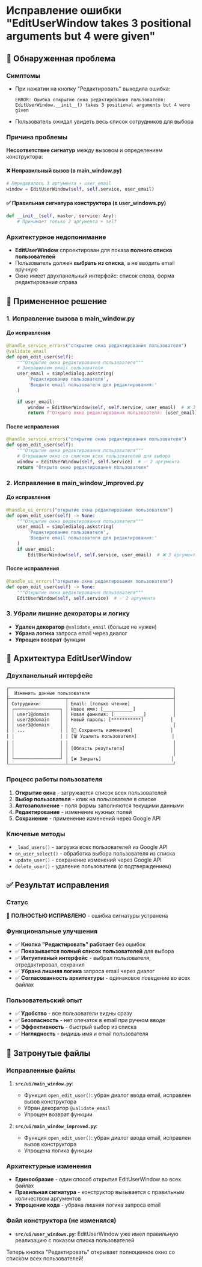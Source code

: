 # Исправление ошибки "EditUserWindow takes 3 positional arguments but 4 were given"

## 🐛 Обнаруженная проблема

### Симптомы
- При нажатии на кнопку "Редактировать" выходила ошибка:
  ```
  ERROR: Ошибка открытие окна редактирования пользователя: 
  EditUserWindow.__init__() takes 3 positional arguments but 4 were given
  ```
- Пользователь ожидал увидеть весь список сотрудников для выбора

### Причина проблемы
**Несоответствие сигнатур** между вызовом и определением конструктора:

#### ❌ Неправильный вызов (в main_window.py)
```python
# Передавалось 3 аргумента + user_email
window = EditUserWindow(self, self.service, user_email)
```

#### ✅ Правильная сигнатура конструктора (в user_windows.py)
```python
def __init__(self, master, service: Any):
    # Принимает только 2 аргумента + self
```

### Архитектурное недопонимание
- **EditUserWindow** спроектирован для показа **полного списка пользователей**
- Пользователь должен **выбрать из списка**, а не вводить email вручную
- Окно имеет двухпанельный интерфейс: список слева, форма редактирования справа

## 🔧 Примененное решение

### 1. Исправление вызова в main_window.py

#### До исправления
```python
@handle_service_errors("открытие окна редактирования пользователя")
@validate_email
def open_edit_user(self):
    """Открытие окна редактирования пользователя"""
    # Запрашиваем email пользователя
    user_email = simpledialog.askstring(
        'Редактирование пользователя',
        'Введите email пользователя для редактирования:'
    )
    
    if user_email:
        window = EditUserWindow(self, self.service, user_email)  # ❌ 3 аргумента
        return f"Открыто окно редактирования пользователя: {user_email}"
```

#### После исправления
```python
@handle_service_errors("открытие окна редактирования пользователя")
def open_edit_user(self):
    """Открытие окна редактирования пользователя"""
    # Открываем окно со списком всех пользователей для выбора
    window = EditUserWindow(self, self.service)  # ✅ 2 аргумента
    return "Открыто окно редактирования пользователя"
```

### 2. Исправление в main_window_improved.py

#### До исправления
```python
@handle_ui_errors("открытие окна редактирования пользователя")
def open_edit_user(self) -> None:
    """Открытие окна редактирования пользователя"""
    user_email = simpledialog.askstring(
        'Редактирование пользователя',
        'Введите email пользователя для редактирования:'
    )
    if user_email:
        EditUserWindow(self, self.service, user_email)  # ❌ 3 аргумента
```

#### После исправления
```python
@handle_ui_errors("открытие окна редактирования пользователя")
def open_edit_user(self) -> None:
    """Открытие окна редактирования пользователя"""
    EditUserWindow(self, self.service)  # ✅ 2 аргумента
```

### 3. Убрали лишние декораторы и логику
- **Удален декоратор** `@validate_email` (больше не нужен)
- **Убрана логика** запроса email через диалог
- **Упрощен возврат** функции

## 🎯 Архитектура EditUserWindow

### Двухпанельный интерфейс
```
┌─────────────────────────────────────────────────────────────┐
│  Изменить данные пользователя                               │
├─────────────────────┬───────────────────────────────────────┤
│ Сотрудники:         │ Email: [только чтение]                │
│ ┌─────────────────┐ │ Новое имя: [___________]              │
│ │ user1@domain    │ │ Новая фамилия: [___________]          │
│ │ user2@domain    │ │ Новый пароль: [***********]          │
│ │ user3@domain    │ │                                       │
│ │ ...             │ │ [💾 Сохранить изменения]              │
│ │                 │ │ [🗑️ Удалить пользователя]             │
│ │                 │ │                                       │
│ │                 │ │ [Область результата]                  │
│ │                 │ │                                       │
│ └─────────────────┘ │ [❌ Закрыть]                          │
└─────────────────────┴───────────────────────────────────────┘
```

### Процесс работы пользователя
1. **Открытие окна** - загружается список всех пользователей
2. **Выбор пользователя** - клик на пользователе в списке
3. **Автозаполнение** - поля формы заполняются текущими данными
4. **Редактирование** - изменение нужных полей
5. **Сохранение** - применение изменений через Google API

### Ключевые методы
- `_load_users()` - загрузка всех пользователей из Google API
- `on_user_select()` - обработка выбора пользователя из списка
- `update_user()` - сохранение изменений через Google API
- `delete_user()` - удаление пользователя (с подтверждением)

## ✅ Результат исправления

### Статус
🎯 **ПОЛНОСТЬЮ ИСПРАВЛЕНО** - ошибка сигнатуры устранена

### Функциональные улучшения
- ✅ **Кнопка "Редактировать" работает** без ошибок
- ✅ **Показывается полный список пользователей** для выбора
- ✅ **Интуитивный интерфейс** - выбрал пользователя, отредактировал, сохранил
- ✅ **Убрана лишняя логика** запроса email через диалог
- ✅ **Согласованность архитектуры** - одинаковое поведение во всех файлах

### Пользовательский опыт
- ✅ **Удобство** - все пользователи видны сразу
- ✅ **Безопасность** - нет опечаток в email при ручном вводе
- ✅ **Эффективность** - быстрый выбор из списка
- ✅ **Наглядность** - видишь имя и email пользователя

## 📍 Затронутые файлы

### Исправленные файлы
1. **`src/ui/main_window.py`**:
   - Функция `open_edit_user()`: убран диалог ввода email, исправлен вызов конструктора
   - Убран декоратор `@validate_email`
   - Упрощен возврат функции

2. **`src/ui/main_window_improved.py`**:
   - Функция `open_edit_user()`: убран диалог ввода email, исправлен вызов конструктора
   - Упрощена логика функции

### Архитектурные изменения
- **Единообразие** - один способ открытия EditUserWindow во всех файлах
- **Правильная сигнатура** - конструктор вызывается с правильным количеством аргументов
- **Упрощение кода** - убрана лишняя логика запроса email

### Файл конструктора (не изменялся)
- **`src/ui/user_windows.py`**: EditUserWindow уже имел правильную реализацию с показом списка пользователей

Теперь кнопка "Редактировать" открывает полноценное окно со списком всех пользователей!
